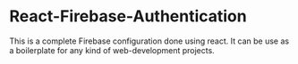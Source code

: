 # React-Firebase-Authentication
This is a complete Firebase configuration done using react. It can be use as a boilerplate for any kind of web-development projects.
